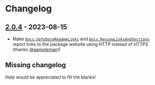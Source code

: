 # Changelog

## [2.0.4] - 2023-08-15

- Make [`Docs.UpToDateReadmeLinks`] and [`Docs.ReviewLinksAndSections`] report links to the package website using HTTP instead of HTTPS (thanks [@gampleman]!)

## Missing changelog

Help would be appreciated to fill the blanks!

[Unreleased]: https://github.com/jfmengels/elm-review-documentation/compare/v2.0.4...HEAD
[2.0.4]: https://github.com/jfmengels/elm-review-documentation/releases/tag/2.0.4

[`Docs.UpToDateReadmeLinks`]: https://package.elm-lang.org/packages/jfmengels/elm-review-documentation/latest/Docs-UpToDateReadmeLinks
[`Docs.ReviewLinksAndSections`]: https://package.elm-lang.org/packages/jfmengels/elm-review-documentation/latest/Docs-ReviewLinksAndSections

[@gampleman]: https://github.com/gampleman